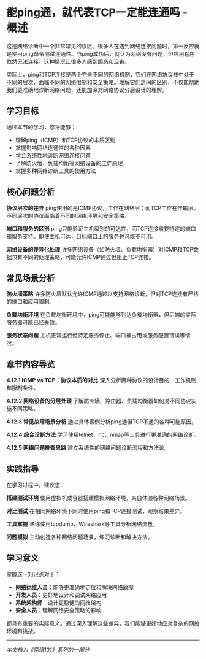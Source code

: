 # 能ping通，就代表TCP一定能连通吗 - 概述

这是网络诊断中一个非常常见的误区。很多人在遇到网络连接问题时，第一反应就是使用ping命令测试连通性。当ping成功后，就认为网络没有问题，但应用程序依然无法连接。这种情况让很多人感到困惑和沮丧。

实际上，ping和TCP连接是两个完全不同的网络机制，它们在网络协议栈中处于不同的层次，面临不同的网络限制和安全策略。理解它们之间的区别，不仅能帮助我们更准确地诊断网络问题，还能加深对网络协议分层设计的理解。

## 学习目标

通过本节的学习，您将能够：
- 理解ping（ICMP）和TCP协议的本质区别
- 掌握影响网络连通性的各种因素
- 学会系统性地诊断网络连接问题
- 了解防火墙、负载均衡等网络设备的工作原理
- 掌握多种网络诊断工具的使用方法

## 核心问题分析

**协议层次的差异**
ping使用的是ICMP协议，工作在网络层；而TCP工作在传输层。不同层次的协议面临着不同的网络环境和安全策略。

**端口和服务的区别**
ping只能验证主机级别的可达性，而TCP连接需要特定的端口和服务支持。即使主机可达，目标端口上的服务也可能不可用。

**网络设备的差异化处理**
许多网络设备（如防火墙、负载均衡器）对ICMP和TCP数据包有不同的处理策略，可能允许ICMP通过但阻止TCP连接。

## 常见场景分析

**防火墙策略**
许多防火墙默认允许ICMP通过以支持网络诊断，但对TCP连接有严格的端口和应用限制。

**负载均衡环境**
在负载均衡环境中，ping可能能够到达负载均衡器，但后端的实际服务器可能已经失效。

**服务状态问题**
主机正常运行但特定服务停止、端口被占用或服务配置错误等情况。

## 章节内容导览

**4.12.1 ICMP vs TCP：协议本质的对比**
深入分析两种协议的设计目的、工作机制和限制条件。

**4.12.2 网络设备的分层处理**
了解防火墙、路由器、负载均衡器如何对不同协议实施不同策略。

**4.12.3 常见故障场景分析**
通过具体案例分析ping通但TCP不通的各种可能原因。

**4.12.4 综合诊断方法**
学习使用telnet、nc、nmap等工具进行更准确的网络诊断。

**4.12.5 网络问题排查思路**
建立系统性的网络问题诊断流程和方法论。

## 实践指导

在学习过程中，建议您：

**搭建测试环境**
使用虚拟机或容器搭建模拟网络环境，亲自体验各种网络场景。

**对比测试**
在相同网络环境下同时使用ping和TCP连接测试，观察结果差异。

**工具掌握**
熟练使用tcpdump、Wireshark等工具分析网络流量。

**问题模拟**
主动创造各种网络问题场景，练习诊断和解决方法。

## 学习意义

掌握这一知识点对于：
- **网络运维人员**：能够更准确地定位和解决网络故障
- **开发人员**：更好地设计和调试网络应用
- **系统架构师**：设计更稳健的网络架构
- **安全人员**：理解网络安全策略的影响

都具有重要的实际意义。通过深入理解这些差异，我们能够更好地应对复杂的网络环境和挑战。

---

*本文档为《网络101》系列的一部分*
